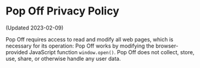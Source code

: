 # Pop Off Privacy Policy
(Updated 2023-02-09)

Pop Off requires access to read and modify all web pages, which is necessary for its operation: Pop Off works by modifying the browser-provided JavaScript function `window.open()`.
Pop Off does not collect, store, use, share, or otherwise handle any user data.
